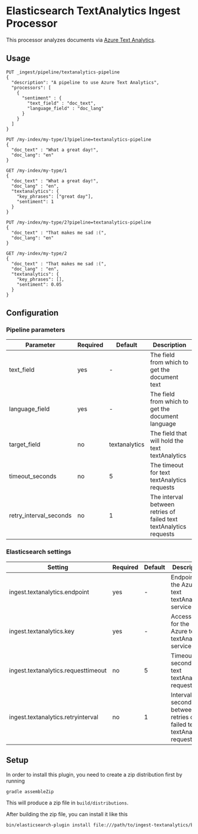 # Elasticsearch TextAnalytics Ingest Processor

This processor analyzes documents via [Azure Text Analytics](https://azure.microsoft.com/en-us/services/cognitive-services/text-textAnalytics/).

## Usage

```
PUT _ingest/pipeline/textanalytics-pipeline
{
  "description": "A pipeline to use Azure Text Analytics",
  "processors": [
    {
      "sentiment" : {
        "text_field" : "doc_text",
        "language_field" : "doc_lang"
      }
    }
  ]
}

PUT /my-index/my-type/1?pipeline=textanalytics-pipeline
{
  "doc_text" : "What a great day!",
  "doc_lang": "en"
}

GET /my-index/my-type/1
{
  "doc_text" : "What a great day!",
  "doc_lang" : "en",
  "textanalytics": {
    "key_phrases": ["great day"],
    "sentiment": 1
  }
}

PUT /my-index/my-type/2?pipeline=textanalytics-pipeline
{
  "doc_text" : "That makes me sad :(",
  "doc_lang": "en"
}

GET /my-index/my-type/2
{
  "doc_text" : "That makes me sad :(",
  "doc_lang" : "en",
  "textanalytics": {
    "key_phrases": [],
    "sentiment": 0.05
  }
}
```

## Configuration

### Pipeline parameters

| Parameter | Required | Default | Description |
| --------- | -------- | ------- | ----------- |
| text_field | yes | - | The field from which to get the document text |
| language_field | yes | - | The field from which to get the document language |
| target_field | no | textanalytics | The field that will hold the text textAnalytics |
| timeout_seconds | no | 5 | The timeout for text textAnalytics requests |
| retry_interval_seconds | no | 1 | The interval between retries of failed text textAnalytics requests |

### Elasticsearch settings

| Setting | Required | Default | Description |
| ------- | -------- | ------- | ----------- |
| ingest.textanalytics.endpoint | yes | - | Endpoint for the Azure text textAnalytics service |
| ingest.textanalytics.key | yes | - | Access key for the Azure text textAnalytics service |
| ingest.textanalytics.requesttimeout | no | 5 | Timeout (in seconds) for text textAnalytics requests |
| ingest.textanalytics.retryinterval | no | 1 | Interval (in seconds) between retries of failed text textAnalytics requests |

## Setup

In order to install this plugin, you need to create a zip distribution first by running

```bash
gradle assembleZip
```

This will produce a zip file in `build/distributions`.

After building the zip file, you can install it like this

```bash
bin/elasticsearch-plugin install file:///path/to/ingest-textanalytics/build/distribution/ingest-textanalytics-0.0.1-SNAPSHOT.zip
```
